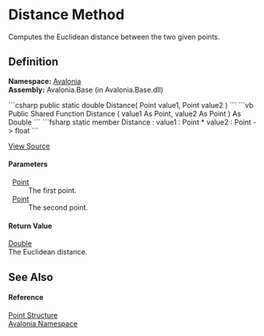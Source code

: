 # Distance Method


Computes the Euclidean distance between the two given points.



## Definition
**Namespace:** <a href="N_Avalonia">Avalonia</a>  
**Assembly:** Avalonia.Base (in Avalonia.Base.dll)

<Tabs groupId="api-code-preview">
<TabItem value="csharp" label="C#">
```csharp
public static double Distance(
	Point value1,
	Point value2
)
```
</TabItem>
<TabItem value="vb" label="VB">
```vb
Public Shared Function Distance ( 
	value1 As Point,
	value2 As Point
) As Double
```
</TabItem>
<TabItem value="fsharp" label="F#">
```fsharp
static member Distance : 
        value1 : Point * 
        value2 : Point -> float 
```
</TabItem>
</Tabs>



<a href="https://github.com/AvaloniaUI/Avalonia/tree/master/src/Avalonia.Base/Point.cs#L175" title="View the source code">View Source</a>



#### Parameters
<dl><dt>  <a href="T_Avalonia_Point">Point</a></dt><dd>The first point.</dd><dt>  <a href="T_Avalonia_Point">Point</a></dt><dd>The second point.</dd></dl>

#### Return Value
<a href="https://learn.microsoft.com/dotnet/api/system.double" target="_blank" rel="noopener noreferrer">Double</a>  
The Euclidean distance.

## See Also


#### Reference
<a href="T_Avalonia_Point">Point Structure</a>  
<a href="N_Avalonia">Avalonia Namespace</a>  

